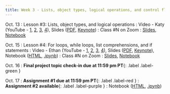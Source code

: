 ```yaml
---
title: Week 3 - Lists, object types, logical operations, and control flow
---
```


Oct. 13
: Lesson #3: Lists, object types, and logical operations
  : Video - Katy (YouTube - [1](#), [2](#), [3](#), [4](#)), Slides ([PDF](/OCEAN_215/materials/lessons/lesson_3.pdf), [Keynote](/OCEAN_215/materials/lessons/lesson_3.key))
: Class #N on Zoom
  : [Slides](#), [Notebook](#)

Oct. 15
: Lesson #4: For loops, while loops, list comprehensions, and if statements
  : Video - Ethan (YouTube - [1](#), [2](#), [3](#), [4](#)), Slides ([PDF](/OCEAN_215/materials/lessons/lesson_4.pdf), [Keynote](/OCEAN_215/materials/lessons/lesson_4.key)), Notebook ([HTML](https://nbviewer.org/github/ethan-campbell/OCEAN_215/blob/main/materials/lessons/lesson_4_notebook.ipynb), [.ipynb](/OCEAN_215/materials/lessons/lesson_4_notebook.ipynb))
: Class #N on Zoom
  : [Slides](#), [Notebook](#)

Oct. 16
: **Final project topic check-in due at 11:59 pm PT**{: .label .label-green }

Oct. 17
: **Assignment #1 due at 11:59 pm PT**{: .label .label-red }
: **Assignment #2 available**{: .label .label-purple }
  : Notebook ([HTML](https://nbviewer.org/github/ethan-campbell/OCEAN_215/blob/main/materials/assignments/assignment_2.ipynb), [.ipynb](/OCEAN_215/materials/assignments/assignment_2.ipynb))